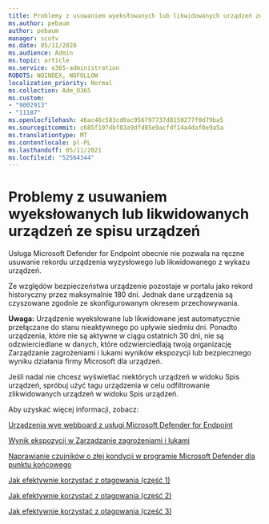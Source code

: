 ```yaml
---
title: Problemy z usuwaniem wyeksłowanych lub likwidowanych urządzeń ze spisu urządzeń
ms.author: pebaum
author: pebaum
manager: scotv
ms.date: 05/11/2020
ms.audience: Admin
ms.topic: article
ms.service: o365-administration
ROBOTS: NOINDEX, NOFOLLOW
localization_priority: Normal
ms.collection: Adm_O365
ms.custom:
- "9002913"
- "11187"
ms.openlocfilehash: 46ac46c583cd0ac956797737d8150277f0d79ba5
ms.sourcegitcommit: c685f197dbf83a9dfd85e9acfdf14a4daf0e9a5a
ms.translationtype: MT
ms.contentlocale: pl-PL
ms.lasthandoff: 05/11/2021
ms.locfileid: "52564344"
---
```

# <a name="issues-with-removing-an-offboarded-or-decommissioned-device-from-the-device-inventory"></a>Problemy z usuwaniem wyeksłowanych lub likwidowanych urządzeń ze spisu urządzeń

Usługa Microsoft Defender for Endpoint obecnie nie pozwala na ręczne usuwanie rekordu urządzenia wyzysłowego lub likwidowanego z wykazu urządzeń.

Ze względów bezpieczeństwa urządzenie pozostaje w portalu jako rekord historyczny przez maksymalnie 180 dni. Jednak dane urządzenia są czyszowane zgodnie ze skonfigurowanym okresem przechowywania.

**Uwaga:** Urządzenie wyeksłowane lub  likwidowane jest automatycznie przełączane do stanu nieaktywnego po upływie siedmiu dni. Ponadto urządzenia, które nie są aktywne w ciągu ostatnich 30 dni, nie są odzwierciedlane w danych, które odzwierciedlają twoją organizację Zarządzanie zagrożeniami i lukami wyników ekspozycji lub bezpiecznego wyniku działania firmy Microsoft dla urządzeń.
 
Jeśli nadal nie chcesz wyświetlać niektórych urządzeń w widoku Spis urządzeń, spróbuj użyć tagu urządzenia w celu odfiltrowanie zlikwidowanych urządzeń w widoku Spis urządzeń.

Aby uzyskać więcej informacji, zobacz:

[Urządzenia wye webboard z usługi Microsoft Defender for Endpoint](/microsoft-365/security/defender-endpoint/offboard-machines.md)

[Wynik ekspozycji w Zarządzanie zagrożeniami i lukami](/microsoft-365/security/defender-endpoint/tvm-exposure-score.md)

[Naprawianie czujników o złej kondycji w programie Microsoft Defender dla punktu końcowego](/microsoft-365/security/defender-endpoint/fix-unhealthy-sensors#inactive-devices.md)

[Jak efektywnie korzystać z otagowania (część 1)](https://techcommunity.microsoft.com/t5/microsoft-defender-for-endpoint/how-to-use-tagging-effectively-part-1/ba-p/1964058)

[Jak efektywnie korzystać z otagowania (część 2)](https://techcommunity.microsoft.com/t5/microsoft-defender-for-endpoint/how-to-use-tagging-effectively-part-2/ba-p/1962008)

[Jak efektywnie korzystać z otagowania (część 3)](https://techcommunity.microsoft.com/t5/microsoft-defender-for-endpoint/how-to-use-tagging-effectively-part-3/ba-p/1964073)




